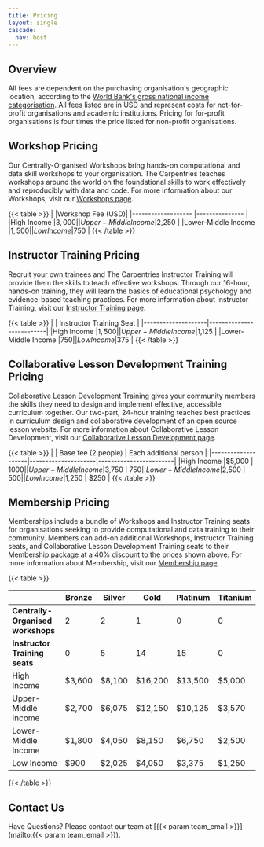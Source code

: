 ```yaml
---
title: Pricing
layout: single
cascade:
  nav: host
---
```


## Overview

All fees are dependent on the purchasing organisation's geographic location, according to the [World Bank's gross national income categorisation](https://datahelpdesk.worldbank.org/knowledgebase/articles/906519-world-bank-country-and-lending-groups). All fees listed are in USD and represent costs for not-for-profit organisations and academic institutions. Pricing for for-profit organisations is four times the price listed for non-profit organisations.

## Workshop Pricing

Our Centrally-Organised Workshops bring hands-on computational and data skill workshops to your organisation. The Carpentries teaches workshops around the world on the foundational skills to work effectively and reproducibly with data and code. For more information about our Workshops, visit our [Workshops page](/workshops/).


{{< table >}}
|                    |Workshop Fee (USD)|
|------------------- |---------------   |
|High Income         |$3,000            |
|Upper-Middle Income |$2,250            |
|Lower-Middle Income |$1,500            |
|Low Income          |$750              |
{{< /table >}}

## Instructor Training Pricing

Recruit your own trainees and The Carpentries Instructor Training will provide them the skills to teach effective workshops. Through our 16-hour, hands-on training, they will learn the basics of educational psychology and evidence-based teaching practices. For more information about Instructor Training, visit our [Instructor Training page](/instructor-training/).

{{< table >}}
|                    | Instructor Training Seat |
|--------------------|--------------------------|
|High Income         |$1,500                    |
|Upper-Middle Income |$1,125                    |
|Lower-Middle Income |$750                      |
|Low Income          |$375                      |
{{< /table >}}

## Collaborative Lesson Development Training Pricing

Collaborative Lesson Development Training gives your community members the skills they need to design and implement effective, accessible curriculum together. Our two-part, 24-hour training teaches best practices in curriculum design and collaborative development of an open source lesson website. For more information about Collaborative Lesson Development, visit our [Collaborative Lesson Development page](/lesson-development/).

{{< table >}}
|                    | Base fee (2 people) | Each additional person |
|--------------------|---------------------|------------------------| 
|High Income         |$5,000               | $1000                  |
|Upper-Middle Income |$3,750               | $750                   |
|Lower-Middle Income |$2,500               | $500                   |
|Low Income          |$1,250               | $250                   |
{{< /table >}}

## Membership Pricing

Memberships include a bundle of Workshops and Instructor Training seats for organisations seeking to provide computational and data training to their community. Members can add-on additional Workshops, Instructor Training seats, and Collaborative Lesson Development Training seats to their Membership package at a 40% discount to the prices shown above. For more information about Membership, visit our [Membership page](/support/membership/).

{{< table >}}

|                                 | Bronze | Silver | Gold    | Platinum | Titanium |
|------------------------         |--------|--------|---------| ---------| -------- |
|**Centrally-Organised workshops**| 2      | 2      | 1       | 0        |   0      |
|**Instructor Training seats**    | 0      | 5      | 14      | 15       |   0      |
|High Income                      | $3,600 | $8,100 | $16,200 | $13,500  |   $5,000 |
|Upper-Middle Income              | $2,700 | $6,075 | $12,150 | $10,125  |   $3,570 |
|Lower-Middle Income              | $1,800 | $4,050 | $8,150  | $6,750   |   $2,500 |
|Low Income                       | $900   | $2,025 | $4,050  | $3,375   |   $1,250 |
{{< /table >}}

## Contact Us
Have Questions? Please contact our team at [{{< param team_email >}}](mailto:{{< param team_email >}}).
